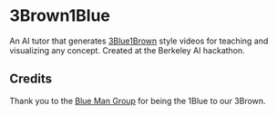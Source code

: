 # 3Brown1Blue

An AI tutor that generates [3Blue1Brown](https://www.youtube.com/channel/UCYO_jab_esuFRV4b17AJtAw) style videos for teaching and visualizing any concept. Created at the Berkeley AI hackathon.

## Credits

Thank you to the [Blue Man Group](https://www.youtube.com/@bluemangroup) for being the 1Blue to our 3Brown.
